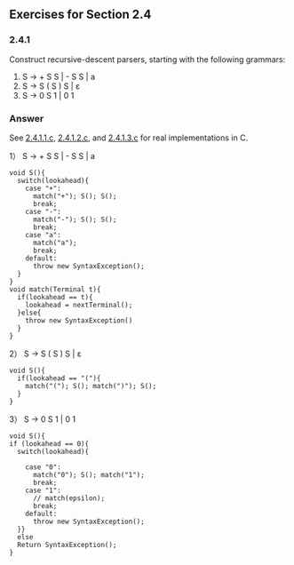 ## Exercises for Section 2.4

### 2.4.1

Construct recursive-descent parsers, starting with the following grammars:

1. S -> + S S | - S S | a
2. S -> S ( S ) S | ε
3. S -> 0 S 1 | 0 1

### Answer

See [2.4.1.1.c](./2.4.1.1.c), [2.4.1.2.c](./2.4.1.2.c), and [2.4.1.3.c](./2.4.1.3.c) for real implementations in C.

1） S -> + S S | - S S | a

```
void S(){
  switch(lookahead){
    case "+":
      match("+"); S(); S();
      break;
    case "-":
      match("-"); S(); S();
      break;
    case "a":
      match("a");
      break;
    default:
      throw new SyntaxException();
  }
}
void match(Terminal t){
  if(lookahead == t){
    lookahead = nextTerminal();
  }else{
    throw new SyntaxException()
  }
}
```

2） S -> S ( S ) S | ε

```
void S(){
  if(lookahead == "("){
    match("("); S(); match(")"); S();
  }
}
```

3） S -> 0 S 1 | 0 1

```
void S(){
if (lookahead == 0){
  switch(lookahead){

    case "0":
      match("0"); S(); match("1");
      break;
    case "1":
      // match(epsilon);
      break;
    default:
      throw new SyntaxException();
  }}
  else 
  Return SyntaxException();
}
```


